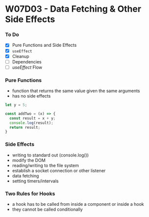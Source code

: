 # W07D03 - Data Fetching & Other Side Effects

### To Do
- [x] Pure Functions and Side Effects
- [x] `useEffect`
- [x] Cleanup
- [ ] Dependencies
- [ ] _useEffect_ Flow

### Pure Functions
* function that returns the same value given the same arguments
* has no side effects

```js
let y = 5;

const addTwo = (x) => {
  const result = x + y;
  console.log(result);
  return result;
}
```

### Side Effects
* writing to standard out (console.log())
* modify the DOM
* reading/writing to the file system
* establish a socket connection or other listener
* data fetching
* setting timers/intervals

### Two Rules for Hooks
* a hook has to be called from inside a component or inside a hook
* they cannot be called conditionally



